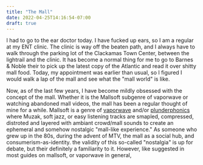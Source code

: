 ```yaml
---
title: "The Mall"
date: 2022-04-25T14:16:54-07:00
draft: true
---
```

I had to go to the ear doctor today. I have fucked up ears, so I am a regular at my ENT clinic. The clinic is way off the beaten path, and I always have to walk through the parking lot of the Clackamas Town Center, between the lightrail and the clinic. It has become a normal thing for me to go to Barnes & Noble their to pick up the latest copy of the Atlantic and read it over shitty mall food. Today, my appointment was earlier than usual, so I figured I would walk a lap of the mall and see what the "mall world" is like. 

Now, as of the last few years, I have become mildly obsessed with the concept of the mall. Whether it is the Mallsoft subgenre of vaporwave or watching abandoned mall videos, the mall has been a regular thought of mine for a while. Mallsoft is a genre of [vaporwave](https://www.youtube.com/watch?v=BxayjNCSBzs) and/or [plunderphonics](http://www.plunderphonics.com/xhtml/xplunder.html) where Muzak, soft jazz, or easy listening tracks are smapled, compressed, distroted and layered with ambiant crowd/mall sounds to create an ephemeral and somehow nostalgic "mall-like experience." As someone who grew up in the 80s, during the advent of MTV, the mall as a social hub, and consumerism-as-identity. the validity of this so-called "nostalgia" is up for debate, but their definitely a familiarity to it. However, like suggested in most guides on mallsoft, or vaporwave in general, 
